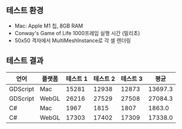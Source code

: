 ## 테스트 환경

- Mac: Apple M1 칩, 8GB RAM
- Conway's Game of Life 1000프레임 실행 시간 (밀리초)
- 50x50 격자에서 MultiMeshInstance로 각 셀 렌더링

## 테스트 결과

| 언어     | 플랫폼 | 테스트 1 | 테스트 2 | 테스트 3 | 평균    |
| -------- | ------ | -------- | -------- | -------- | ------- |
| GDScript | Mac    | 15281    | 12938    | 12873    | 13697.3 |
| GDScript | WebGL  | 26216    | 27529    | 27508    | 27084.3 |
| C#       | Mac    | 1967     | 1815     | 1807     | 1863.0  |
| C#       | WebGL  | 17303    | 17402    | 17309    | 17338.0 |

